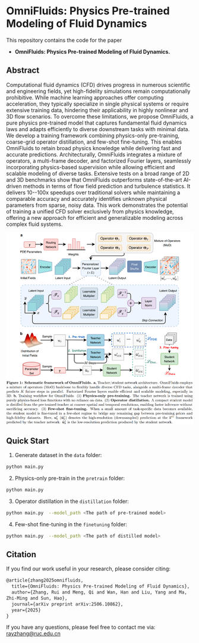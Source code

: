 # OmniFluids: Physics Pre-trained Modeling of Fluid Dynamics

This repository contains the code for the paper
- **OmniFluids: Physics Pre-trained Modeling of Fluid Dynamics.**

## Abstract
Computational fluid dynamics (CFD) drives progress in numerous scientific and engineering fields, yet high-fidelity simulations remain computationally prohibitive. While machine learning approaches offer computing acceleration, they typically specialize in single physical systems or require extensive training data, hindering their applicability in highly nonlinear and 3D flow scenarios. To overcome these limitations, we propose OmniFluids, a pure physics pre-trained model that captures fundamental fluid dynamics laws and adapts efficiently to diverse downstream tasks with minimal data. We develop a training framework combining physics-only pre-training, coarse-grid operator distillation, and few-shot fine-tuning. This enables OmniFluids to retain broad physics knowledge while delivering fast and accurate predictions. Architecturally, OmniFluids integrates a mixture of operators, a multi-frame decoder, and factorized Fourier layers, seamlessly incorporating physics-based supervision while allowing efficient and scalable modeling of diverse tasks. Extensive tests on a broad range of 2D and 3D benchmarks show that OmniFluids outperforms state-of-the-art AI-driven methods in terms of flow field prediction and turbulence statistics. It delivers 10--100x speedups over traditional solvers while maintaining a comparable accuracy and accurately identifies unknown physical parameters from sparse, noisy data. This work demonstrates the potential of training a unified CFD solver exclusively from physics knowledge, offering a new approach for efficient and generalizable modeling across complex fluid systems.

![OmniFluids Overview](omnifluids.png)

## Quick Start

1. Generate dataset in the `data` folder:
```bash
python main.py
```
2. Physics-only pre-train in the `pretrain` folder:
```bash
python main.py  
```
3. Operator distillation in the `distillation` folder:
```bash
python main.py  --model_path <The path of pre-trained model>
```
4. Few-shot fine-tuning in the `finetuning` folder:
```bash
python main.py  --model_path <The path of distilled model>
```

## Citation

If you find our work useful in your research, please consider citing:
```
@article{zhang2025omnifluids,
  title={OmniFluids: Physics Pre-trained Modeling of Fluid Dynamics},
  author={Zhang, Rui and Meng, Qi and Wan, Han and Liu, Yang and Ma, Zhi-Ming and Sun, Hao},
  journal={arXiv preprint arXiv:2506.10862},
  year={2025}
}
```

If you have any questions, please feel free to contact me via: rayzhang@ruc.edu.cn
